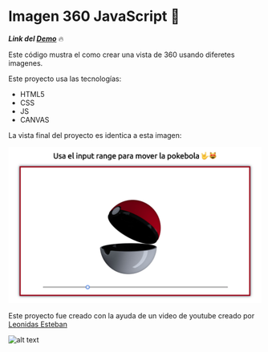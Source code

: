 # Imagen 360 JavaScript 💪

***Link del [Demo](https://shinobiluis.github.io/Imagen-360-JavaScript/)*** 🔥

Este código mustra el como crear una vista de 360 usando diferetes imagenes. 

Este proyecto usa las tecnologías:
* HTML5 
* CSS
* JS
* CANVAS 

La vista final del proyecto es identica a esta imagen:

![alt text](./readme/screen.png "Vista del proyecto")

Este proyecto fue creado con la ayuda de un video de youtube creado por [Leonidas Esteban](https://github.com/LeonidasEsteban/360-javascript)

![alt text](https://camo.githubusercontent.com/df0511358c10d85475a8211530a2aea1d0abd5ed/68747470733a2f2f6f63746f6465782e6769746875622e636f6d2f696d616765732f66696c6d746f636174732e706e67 "Oxtodex")


